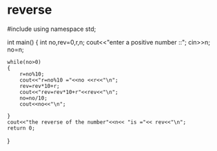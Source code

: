 # reverse

#include<iostream>
using namespace std;

int main()
{
    int no,rev=0,r,n;
    cout<<"enter a positive number ::";
    cin>>n;
    no=n;
    
    while(no>0)
    {
        r=no%10;
        cout<<"r=no%10 ="<<no <<r<<"\n";
        rev=rev*10+r;
        cout<<"rev=rev*10+r"<<rev<<"\n";
        no=no/10;
        cout<<no<<"\n";
        
    }
    cout<<"the reverse of the number"<<n<< "is ="<< rev<<"\n";
    return 0;
}
